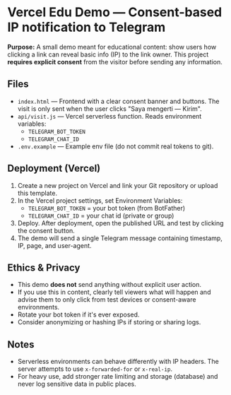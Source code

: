 # Vercel Edu Demo — Consent-based IP notification to Telegram

**Purpose:** A small demo meant for educational content: show users how clicking a link can reveal basic info (IP) to the link owner. This project **requires explicit consent** from the visitor before sending any information.

## Files
- `index.html` — Frontend with a clear consent banner and buttons. The visit is only sent when the user clicks "Saya mengerti — Kirim".
- `api/visit.js` — Vercel serverless function. Reads environment variables:
  - `TELEGRAM_BOT_TOKEN`
  - `TELEGRAM_CHAT_ID`
- `.env.example` — Example env file (do not commit real tokens to git).

## Deployment (Vercel)
1. Create a new project on Vercel and link your Git repository or upload this template.
2. In the Vercel project settings, set Environment Variables:
   - `TELEGRAM_BOT_TOKEN` = your bot token (from BotFather)
   - `TELEGRAM_CHAT_ID` = your chat id (private or group)
3. Deploy. After deployment, open the published URL and test by clicking the consent button.
4. The demo will send a single Telegram message containing timestamp, IP, page, and user-agent.

## Ethics & Privacy
- This demo **does not** send anything without explicit user action.
- If you use this in content, clearly tell viewers what will happen and advise them to only click from test devices or consent-aware environments.
- Rotate your bot token if it's ever exposed.
- Consider anonymizing or hashing IPs if storing or sharing logs.

## Notes
- Serverless environments can behave differently with IP headers. The server attempts to use `x-forwarded-for` or `x-real-ip`.
- For heavy use, add stronger rate limiting and storage (database) and never log sensitive data in public places.
